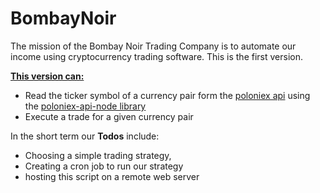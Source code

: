 # BombayNoir

The mission of the Bombay Noir Trading Company is to automate our income using cryptocurrency trading software. This is the first version. 

<b><u>This version can:</u></b>

- Read the ticker symbol of a currency pair form the <a href="https://poloniex.com/support/api/">poloniex api</a> using the <a href="https://www.npmjs.com/package/poloniex-api-node#quick-examples">poloniex-api-node library</a>
- Execute a trade for a given currency pair

In the short term our <b>Todos</b> include:
 - Choosing a simple trading strategy, 
 - Creating a cron job to run our strategy
 - hosting this script on a remote web server

